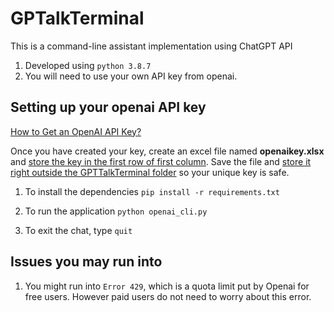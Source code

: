 # GPTalkTerminal
This is a command-line assistant implementation using ChatGPT API

1. Developed using `python 3.8.7`
2. You will need to use your own API key from openai.

## Setting up your openai API key
[How to Get an OpenAI API Key?](https://www.howtogeek.com/885918/how-to-get-an-openai-api-key/)

Once you have created your key, create an excel file named **openaikey.xlsx** and <u>store the key in the first row of first column</u>. Save the file and <u>store it right outside the GPTTalkTerminal folder</u> so your unique key is safe.

1. To install the dependencies
`pip install -r requirements.txt`

2. To run the application
`python openai_cli.py`

3. To exit the chat, type `quit`


## Issues you may run into

1. You might run into `Error 429`, which is a quota limit put by Openai for free users. However paid users do not need to worry about this error.
